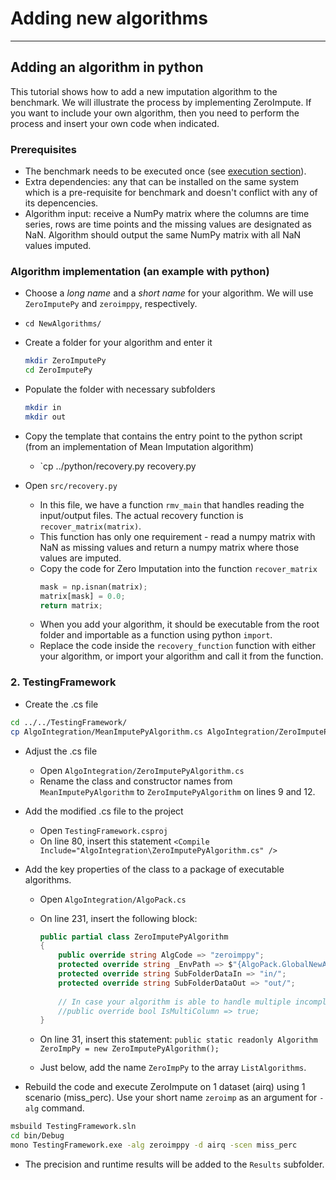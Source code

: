 # Adding new algorithms

___

## Adding an algorithm in python
This tutorial shows how to add a new imputation algorithm to the benchmark. We will illustrate the process by implementing ZeroImpute. If you want to include your own algorithm, then you need to perform the process and insert your own code when indicated.


### Prerequisites

- The benchmark needs to be executed once (see [execution section](https://github.com/eXascaleInfolab/bench-vldb20)). 
- Extra dependencies: any that can be installed on the same system which is a pre-requisite for benchmark and doesn't conflict with any of its depencencies.
- Algorithm input: receive a NumPy matrix where the columns are time series, rows are time points and the missing values are designated as NaN. Algorithm should output the same NumPy matrix with all NaN values imputed. 


### Algorithm implementation (an example with python)

- Choose a *long name* and a *short name* for your algorithm. We will use `ZeroImputePy` and `zeroimppy`, respectively.

- `cd NewAlgorithms/`

- Create a folder for your algorithm and enter it
    ```bash
    mkdir ZeroImputePy
    cd ZeroImputePy
    ```

- Populate the folder with necessary subfolders
    ```bash
    mkdir in
    mkdir out
    ```

- Copy the template that contains the entry point to the python script (from an implementation of Mean Imputation algorithm)
    - `cp ../python/recovery.py recovery.py
    
- Open `src/recovery.py`
    - In this file, we have a function `rmv_main` that handles reading the input/output files. The actual recovery function is `recover_matrix(matrix)`.
    - This function has only one requirement - read a numpy matrix with NaN as missing values and return a numpy matrix where those values are imputed.
    - Copy the code for Zero Imputation into the function `recover_matrix`
        ```python
        mask = np.isnan(matrix);
        matrix[mask] = 0.0;
        return matrix;
        ```
    - When you add your algorithm, it should be executable from the root folder and importable as a function using python `import`.
    - Replace the code inside the `recovery_function` function with either your algorithm, or import your algorithm and call it from the function.


### 2. TestingFramework

- Create the .cs file

```bash
cd ../../TestingFramework/
cp AlgoIntegration/MeanImputePyAlgorithm.cs AlgoIntegration/ZeroImputePyAlgorithm.cs
```

- Adjust the .cs file
    - Open `AlgoIntegration/ZeroImputePyAlgorithm.cs`
    - Rename the class and constructor names from `MeanImputePyAlgorithm` to `ZeroImputePyAlgorithm` on lines 9 and 12.

- Add the modified .cs file to the project
    - Open `TestingFramework.csproj`
    - On line 80, insert this statement `<Compile Include="AlgoIntegration\ZeroImputePyAlgorithm.cs" />`


- Add the key properties of the class to a package of executable algorithms.
    - Open `AlgoIntegration/AlgoPack.cs`
    - On line 231, insert the following block: 
        ```C#
        public partial class ZeroImputePyAlgorithm
        {
            public override string AlgCode => "zeroimppy";
            protected override string _EnvPath => $"{AlgoPack.GlobalNewAlgorithmsLocation}python/";
            protected override string SubFolderDataIn => "in/";
            protected override string SubFolderDataOut => "out/";
            
            // In case your algorithm is able to handle multiple incomplete time series, uncomment the following line 
            //public override bool IsMultiColumn => true;
        }
        ```
    
    - On line 31, insert this statement: `public static readonly Algorithm ZeroImpPy = new ZeroImputePyAlgorithm();`

    - Just below, add the name `ZeroImpPy` to the array `ListAlgorithms`.

- Rebuild the code and execute ZeroImpute on 1 dataset (airq) using 1 scenario (miss_perc). Use your short name `zeroimp` as an argument for `-alg` command.

```bash
msbuild TestingFramework.sln
cd bin/Debug
mono TestingFramework.exe -alg zeroimppy -d airq -scen miss_perc
```

- The precision and runtime results will be added to the `Results` subfolder.
